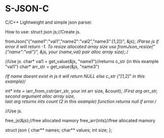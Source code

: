 # S-JSON-C
C/C++ Lightweight and simple json parser.



How to use:
  struct json js;//Create js.

  fromJson("{\"name1\":\"val1\",\"name2\":\"val2\",\"name3\":[1,2]}", &js);
  /*Parse js if error it will return -1.
  To resize allocated array size use fromJson_resize("{\"name\":\"val\"}", &js, your (name,val) pair alloc array size);.*/


  //Use js.
  char* val1 = get_value(&js, "name1")//returns c_str (in this example "val1")
  char* arr_str = get_value(&js, "name3")
  
  /*If name doesnt exist in js it will return NULL else c_str ("[1,2]" in this example)*/

  int* ints = iarr_from_cstr(arr_str, your int arr size, &count);
  /*First arg arr_str, second argument alloc array size,  
  last arg returns ints count (2 in this example) function  returns null if error.*/

  //Use js.



  free_js(&js);//free allocated mamory
  free_arr(ints)//free allocated mamory
  
  struct json { char** names; char** values; int size; };
